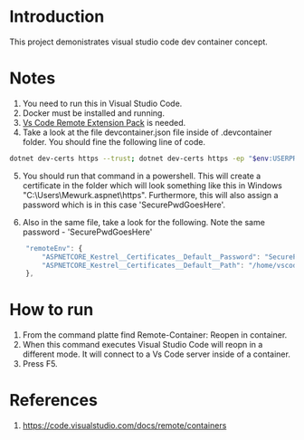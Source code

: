# Introduction #

This project demonistrates visual studio code dev container concept.

# Notes #

1. You need to run this in Visual Studio Code.
2. Docker must be installed and running.
3. [Vs Code Remote Extension Pack](https://marketplace.visualstudio.com/items?itemName=ms-vscode-remote.vscode-remote-extensionpack) is needed.
4. Take a look at the file devcontainer.json file inside of .devcontainer folder. You should fine the following line of code.

```sh
dotnet dev-certs https --trust; dotnet dev-certs https -ep "$env:USERPROFILE/.aspnet/https/aspnetapp.pfx" -p "SecurePwdGoesHere"
```

5. You should run that command in a powershell. This will create a certificate in the folder which will look something like this in Windows
"C:\Users\Mewurk\.aspnet\https". Furthermore, this will also assign a password which is in this case 'SecurePwdGoesHere'.

6. Also in the same file, take a look for the following. Note the same password - 'SecurePwdGoesHere'

```js
	"remoteEnv": {
	    "ASPNETCORE_Kestrel__Certificates__Default__Password": "SecurePwdGoesHere",
	    "ASPNETCORE_Kestrel__Certificates__Default__Path": "/home/vscode/.aspnet/https/aspnetapp.pfx",
	},
```

# How to run #

1. From the command platte find Remote-Container: Reopen in container.
2. When this command executes Visual Studio Code will reopn in a different mode. It will connect to a Vs Code server inside of a container. 
3. Press F5.

# References # 
1. https://code.visualstudio.com/docs/remote/containers



